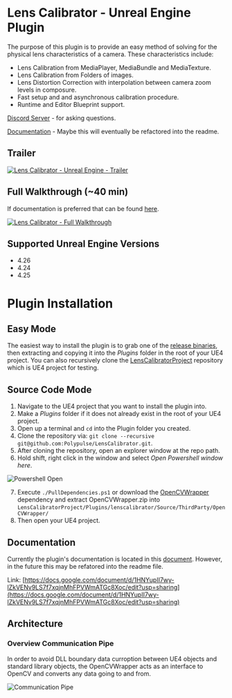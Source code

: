 # Lens Calibrator - Unreal Engine Plugin
The purpose of this plugin is to provide an easy method of solving for the physical lens characteristics of a camera. These characteristics include:
- Lens Calibration from MediaPlayer, MediaBundle and MediaTexture.
- Lens Calibration from Folders of images.
- Lens Distortion Correction with interpolation between camera zoom levels in composure.
- Fast setup and and asynchronous calibration procedure.
- Runtime and Editor Blueprint support.

[Discord Server](https://discord.gg/QfyreCkC) - for asking questions.

[Documentation](https://docs.google.com/document/d/1HNYupII7wy-lZkVENv9LS7f7xqjnMhFPVWmATGc8Xoc/edit?usp=sharing) - Maybe this will eventually be refactored into the readme.

## Trailer
[![Lens Calibrator - Unreal Engine - Trailer](https://img.youtube.com/vi/HfIi4gkH9Es/0.jpg)](https://www.youtube.com/watch?v=HfIi4gkH9Es)

## Full Walkthrough (~40 min)
If documentation is preferred that can be found [here](https://docs.google.com/document/d/1HNYupII7wy-lZkVENv9LS7f7xqjnMhFPVWmATGc8Xoc/edit?usp=sharing).

[![Lens Calibrator - Full Walkthrough](https://img.youtube.com/vi/CBvmpoI9hAs/0.jpg)](https://www.youtube.com/watch?v=CBvmpoI9hAs)

## Supported Unreal Engine Versions
- 4.26
- 4.24
- 4.25

# Plugin Installation
## Easy Mode
The easiest way to install the plugin is to grab one of the [release binaries](https://github.com/Polypulse/LensCalibrator/releases), then extracting and copying it into the *Plugins* folder in the root of your UE4 project. You can also recursively clone the [LensCalibratorProject](https://github.com/Polypulse/LensCalibratorProject) repository which is UE4 project for testing.

## Source Code Mode
1. Navigate to the UE4 project that you want to install the plugin into.
2. Make a *Plugins* folder if it does not already exist in the root of your UE4 project.
3. Open up a terminal and ```cd``` into the Plugin folder you created.
4. Clone the repository via: ```git clone --recursive git@github.com:Polypulse/LensCalibrator.git```.
5. After cloning the repository, open an explorer window at the repo path.
6. Hold shift, right click in the window and select *Open Powershell window here*.

![Powershell Open](./Resources/openpowershell.png)

7. Execute ```./PullDependencies.ps1``` or download the [OpenCVWrapper](https://github.com/Polypulse/OpenCVWrapper/releases) dependency and extract OpenCVWrapper.zip into ```LensCalibratorProject/Plugins/lenscalibrator/Source/ThirdParty/OpenCVWrapper/```
8. Then open your UE4 project.

## Documentation
Currently the plugin's documentation is located in this [document](https://docs.google.com/document/d/1HNYupII7wy-lZkVENv9LS7f7xqjnMhFPVWmATGc8Xoc/edit?usp=sharing). However, in the future this may be refatored into the readme file.

Link: [https://docs.google.com/document/d/1HNYupII7wy-lZkVENv9LS7f7xqjnMhFPVWmATGc8Xoc/edit?usp=sharing](https://docs.google.com/document/d/1HNYupII7wy-lZkVENv9LS7f7xqjnMhFPVWmATGc8Xoc/edit?usp=sharing)

## Architecture

### Overview Communication Pipe
In order to avoid DLL boundary data curroption between UE4 objects and standard library objects, the OpenCVWrapper acts as an interface to OpenCV and converts any data going to and from.

![Communication Pipe](./Resources/dllboundary.png)
